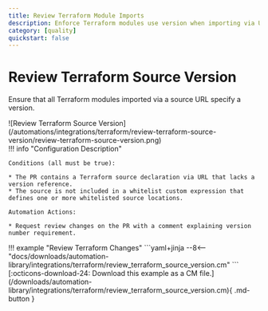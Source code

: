 ```yaml
---
title: Review Terraform Module Imports
description: Enforce Terraform modules use version when importing via URL source
category: [quality]
quickstart: false
---
```


# Review Terraform Source Version
Ensure that all Terraform modules imported via a source URL specify a version.

<div class="automationImage" markdown="1">
![Review Terraform Source Version](/automations/integrations/terraform/review-terraform-source-version/review-terraform-source-version.png)
</div>
<div class="automationDescription" markdown="1">
!!! info "Configuration Description"

    Conditions (all must be true):

    * The PR contains a Terraform source declaration via URL that lacks a version reference.
    * The source is not included in a whitelist custom expression that defines one or more whitelisted source locations.

    Automation Actions:

    * Request review changes on the PR with a comment explaining version number requirement.

</div>
<div class="automationExample" markdown="1">
!!! example "Review Terraform Changes"
    ```yaml+jinja
    --8<-- "docs/downloads/automation-library/integrations/terraform/review_terraform_source_version.cm"
    ```
    <div class="result" markdown>
      <span>
      [:octicons-download-24: Download this example as a CM file.](/downloads/automation-library/integrations/terraform/review_terraform_source_version.cm){ .md-button }
      </span>
    </div>
</div>
